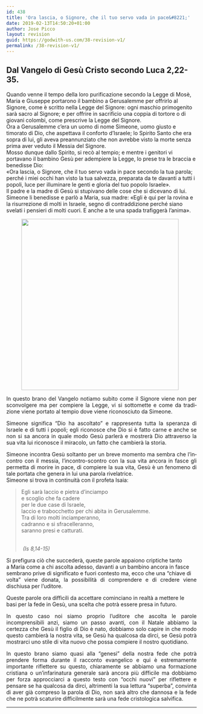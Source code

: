 ```yaml
---
id: 438
title: 'Ora lascia, o Signore, che il tuo servo vada in pace&#8221;'
date: 2019-02-13T14:50:20+01:00
author: Jose Picco
layout: revision
guid: https://godwith-us.com/38-revision-v1/
permalink: /38-revision-v1/
---
```

## Dal Vangelo di Gesù Cristo secondo Luca&nbsp;2,22-35.

Quando venne il tempo della loro purificazione secondo la Legge di Mosè, Maria e Giuseppe portarono il bambino a Gerusalemme per offrirlo al Signore, come è scritto nella Legge del Signore: ogni maschio primogenito sarà sacro al Signore; e per offrire in sacrificio una coppia di tortore o di giovani colombi, come prescrive la Legge del Signore.  
Ora a Gerusalemme c&#8217;era un uomo di nome Simeone, uomo giusto e timorato di Dio, che aspettava il conforto d&#8217;Israele; lo Spirito Santo che era sopra di lui, gli aveva preannunziato che non avrebbe visto la morte senza prima aver veduto il Messia del Signore.  
Mosso dunque dallo Spirito, si recò al tempio; e mentre i genitori vi portavano il bambino Gesù per adempiere la Legge, lo prese tra le braccia e benedisse Dio:  
«Ora lascia, o Signore, che il tuo servo vada in pace secondo la tua parola;  
perché i miei occhi han visto la tua salvezza, preparata da te davanti a tutti i popoli, luce per illuminare le genti e gloria del tuo popolo Israele».  
Il padre e la madre di Gesù si stupivano delle cose che si dicevano di lui.  
Simeone li benedisse e parlò a Maria, sua madre: «Egli è qui per la rovina e la risurrezione di molti in Israele, segno di contraddizione perché siano svelati i pensieri di molti cuori. E anche a te una spada trafiggerà l&#8217;anima».<figure class="wp-block-image is-resized">

<img src="https://godwith-us.com/wp-content/uploads/2019/01/simeone-1-276x300.jpg" alt="" class="wp-image-93" width="416" height="452" /> </figure> 

<!-- [if gte mso 10]>





























<![endif]-->

<p style="text-align: justify;">
  <span lang="IT" style="mso-ansi-language: IT;">In questo brano del Vangelo notiamo&nbsp;subito come il Signore viene non per sconvolgere ma per compiere la Legge, vi si sottomette e&nbsp;come da tradizione viene portato al tempio dove viene&nbsp;riconosciuto da Simeone.</span>
</p>

<p style="text-align: justify;">
  <!-- /wp:paragraph -->
  
  <!-- wp:paragraph -->
</p>

<p style="text-align: justify;">
  <span lang="IT" style="mso-ansi-language: IT;">Simeone significa &#8220;Dio ha&nbsp;ascoltato&#8221; e rappresenta tutta la speranza di Israele e di tutti i popoli;&nbsp;egli riconosce che Dio si è fatto carne e anche se non si sa ancora in quale&nbsp;modo Gesù parlerà e mostrerà Dio attraverso la sua vita lui riconosce il&nbsp;miracolo, un fatto che cambierà la storia.</span>
</p>

<p style="text-align: justify;">
  <!-- /wp:paragraph -->
  
  <!-- wp:paragraph -->
</p>

<p style="margin-bottom: 0.0001pt; text-align: justify;">
  <span lang="IT" style="mso-ansi-language: IT;">Simeone incontra Gesù soltanto per un breve&nbsp;momento ma sembra che l’incontro con il messia, l’incontro-scontro con la sua&nbsp;vita ancora in fasce gli permetta di morire in pace, di compiere la sua vita, Gesù&nbsp;è un fenomeno di tale portata che genera in lui una parola rivelatrice.</span>
</p>

<p style="margin: 0cm 0cm 0.0001pt; text-align: justify;">
  <span lang="IT" style="mso-ansi-language: IT;">Simeone si trova in continuità con il profeta Isaia:</span>
</p>



<!-- wp:quote -->

<blockquote class="wp-block-quote">
  <p>
  </p>
  
  <p style="text-align: left;">
    Egli sarà laccio e pietra d&#8217;inciampo<br />e scoglio che fa cadere<br />per le due case di Israele,<br />laccio e trabocchetto per chi abita in Gerusalemme. <br />Tra di loro molti inciamperanno,<br />cadranno e si sfracelleranno,<br />saranno presi e catturati.
  </p>
  
  <p>
    <cite> <br />&nbsp;(Is 8,14-15) </cite>
  </p>
</blockquote>

<!-- /wp:quote -->

<!-- wp:paragraph -->



<!-- /wp:paragraph -->

<!-- wp:paragraph {"align":"left"} -->

<p style="text-align: justify;">
  Si prefigura ciò&nbsp;che succederà, queste parole appaiono criptiche tanto<br />a Maria come a chi ascolta adesso, davanti a un bambino ancora in fasce<br />sembrano prive di significato e fuori contesto ma, ecco che una “chiave di<br />volta” viene donata, la possibilità di comprendere e di credere viene dischiusa&nbsp;per l’uditore.
</p>

<p style="text-align: justify;">
  <!-- /wp:paragraph -->
</p>

<p style="text-align: justify;">
  <!-- wp:paragraph -->
</p>

<p style="text-align: justify;">
  Queste parole ora difficili da accettare cominciano in realtà a mettere le<br />basi per la fede in Gesù, una scelta che potrà essere presa in futuro.
</p>

<p style="text-align: justify;">
  <!-- /wp:paragraph -->
</p>

<p style="text-align: justify;">
  <!-- wp:paragraph -->
</p>

<p style="text-align: justify;">
  In questo caso noi siamo proprio&nbsp;l’uditore che ascolta le parole incomprensibili anzi, siamo un passo avanti,&nbsp;con il Natale abbiamo la certezza che Gesù il figlio di Dio è nato, dobbiamo&nbsp;solo capire in che modo questo cambierà la nostra vita, se Gesù ha qualcosa da dirci, se Gesù potrà mostrarci uno stile di vita nuovo che possa compiere il nostro quotidiano.
</p>

<p style="text-align: justify;">
  <!-- /wp:paragraph -->
</p>

<p style="text-align: justify;">
  <!-- wp:paragraph -->
</p>

<p style="text-align: justify;">
  In questo brano siamo quasi alla “genesi”&nbsp;della nostra fede che potrà prendere forma durante il racconto evangelico e qui è estremamente importante riflettere su questo, chiaramente se abbiamo una formazione cristiana o un’infarinatura generale sarà ancora più difficile ma dobbiamo per forza approcciarci a questo testo con “occhi nuovi” per riflettere e pensare se ha qualcosa da dirci, altrimenti la sua lettura “superba”, convinta di aver già compreso la parola di Dio, non sarà altro che dannosa e la fede che ne potrà scaturire difficilmente sarà una fede cristologica salvifica.
</p>

<!-- /wp:paragraph -->

<!-- wp:separator -->

<hr class="wp-block-separator" />

<!-- /wp:separator -->













<!-- wp:paragraph -->



<!-- /wp:paragraph -->